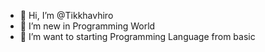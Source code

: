 - 👋 Hi, I’m @Tikkhavhiro
- 👀 I’m new in Programming World
- 🌱 I’m want to starting Programming Language from basic


<!---
Tikkhavhiro/Tikkhavhiro is a ✨ special ✨ repository because its `README.md` (this file) appears on your GitHub profile.
You can click the Preview link to take a look at your changes.
--->

